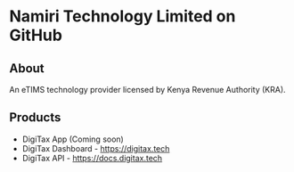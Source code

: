 # Namiri Technology Limited on GitHub

## About

An eTIMS technology provider licensed by Kenya Revenue Authority (KRA).

## Products

- DigiTax App (Coming soon)
- DigiTax Dashboard - <https://digitax.tech>
- DigiTax API - <https://docs.digitax.tech>
